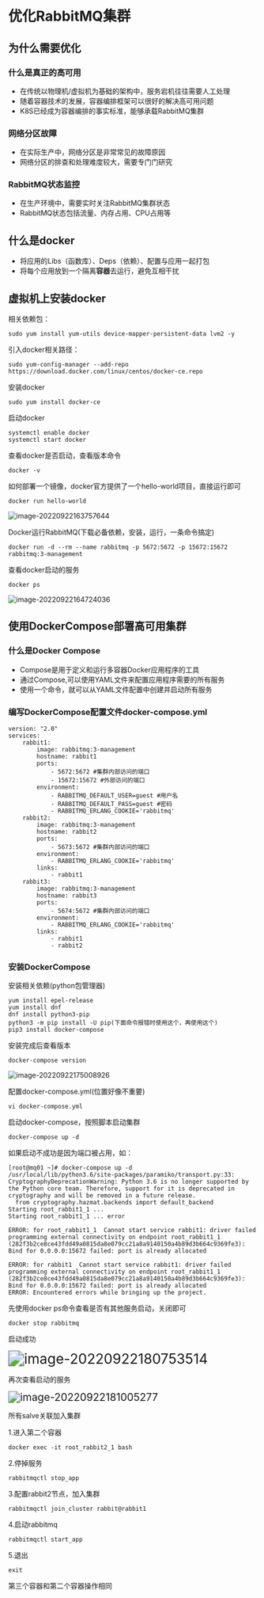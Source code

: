 # 优化RabbitMQ集群

## 为什么需要优化

### 什么是真正的高可用

- 在传统以物理机/虚拟机为基础的架构中，服务宕机往往需要人工处理
- 随着容器技术的发展，容器编排框架可以很好的解决高可用问题
- K8S已经成为容器编排的事实标准，能够承载RabbitMQ集群

### 网络分区故障

- 在实际生产中，网络分区是非常常见的故障原因
- 网络分区的排查和处理难度较大，需要专门门研究

### RabbitMQ状态监控

- 在生产环境中，需要实时关注RabbitMQ集群状态
- RabbitMQ状态包括流量、内存占用、CPU占用等

## 什么是docker

- 将应用的Libs（函数库）、Deps（依赖）、配置与应用一起打包
- 将每个应用放到一个隔离**容器**去运行，避免互相干扰

## 虚拟机上安装docker

相关依赖包：

```
sudo yum install yum-utils device-mapper-persistent-data lvm2 -y
```

引入docker相关路径：

```
sudo yum-config-manager --add-repo https://download.docker.com/linux/centos/docker-ce.repo
```

安装docker

```
sudo yum install docker-ce
```

启动docker

```
systemctl enable docker
systemctl start docker
```

查看docker是否启动，查看版本命令

```
docker -v 
```

如何部署一个镜像，docker官方提供了一个hello-world项目，直接运行即可

```
docker run hello-world
```

![image-20220922163757644](assets/image-20220922163757644.png)

Docker运行RabbitMQ(下载必备依赖，安装，运行，一条命令搞定)

```
docker run -d --rm --name rabbitmq -p 5672:5672 -p 15672:15672 rabbitmq:3-management
```

查看docker启动的服务

```
docker ps
```

![image-20220922164724036](assets/image-20220922164724036.png)

## 使用DockerCompose部署高可用集群

### 什么是Docker Compose

- Compose是用于定义和运行多容器Docker应用程序的工具
- 通过Compose,可以使用YAML文件来配置应用程序需要的所有服务
- 使用一个命令，就可以从YAML文件配置中创建并启动所有服务

### 编写DockerCompose配置文件docker-compose.yml

```
version: "2.0"
services:
    rabbit1:
        image: rabbitmq:3-management
        hostname: rabbit1
        ports:
            - 5672:5672 #集群内部访问的端口
            - 15672:15672 #外部访问的端口
        environment:
            - RABBITMQ_DEFAULT_USER=guest #用户名
            - RABBITMQ_DEFAULT_PASS=guest #密码
            - RABBITMQ_ERLANG_COOKIE='rabbitmq'
    rabbit2:
        image: rabbitmq:3-management
        hostname: rabbit2
        ports:
            - 5673:5672 #集群内部访问的端口
        environment:
            - RABBITMQ_ERLANG_COOKIE='rabbitmq'
        links:
            - rabbit1
    rabbit3:
        image: rabbitmq:3-management
        hostname: rabbit3
        ports:
            - 5674:5672 #集群内部访问的端口
        environment:
            - RABBITMQ_ERLANG_COOKIE='rabbitmq'
        links:
            - rabbit1
            - rabbit2
```

### 安装DockerCompose

安装相关依赖(python包管理器)

```
yum install epel-release
yum install dnf
dnf install python3-pip
python3 -m pip install -U pip(下面命令报错时使用这个，再使用这个)
pip3 install docker-compose
```

安装完成后查看版本

```
docker-compose version
```

![image-20220922175008926](assets/image-20220922175008926.png)

配置docker-compose.yml(位置好像不重要)

```
vi docker-compose.yml
```

启动docker-compose，按照脚本启动集群

```
docker-compose up -d
```

如果启动不成功是因为端口被占用，如：

```
[root@mq01 ~]# docker-compose up -d
/usr/local/lib/python3.6/site-packages/paramiko/transport.py:33: CryptographyDeprecationWarning: Python 3.6 is no longer supported by the Python core team. Therefore, support for it is deprecated in cryptography and will be removed in a future release.
  from cryptography.hazmat.backends import default_backend
Starting root_rabbit1_1 ... 
Starting root_rabbit1_1 ... error

ERROR: for root_rabbit1_1  Cannot start service rabbit1: driver failed programming external connectivity on endpoint root_rabbit1_1 (282f3b2ce8ce43fdd49a0815da8e079cc21a8a9140150a4b89d3b664c9369fe3): Bind for 0.0.0.0:15672 failed: port is already allocated

ERROR: for rabbit1  Cannot start service rabbit1: driver failed programming external connectivity on endpoint root_rabbit1_1 (282f3b2ce8ce43fdd49a0815da8e079cc21a8a9140150a4b89d3b664c9369fe3): Bind for 0.0.0.0:15672 failed: port is already allocated
ERROR: Encountered errors while bringing up the project.
```

先使用docker ps命令查看是否有其他服务启动，关闭即可

```
docker stop rabbitmq
```

启动成功

<img src="assets/image-20220922180753514.png" alt="image-20220922180753514" style="zoom:200%;" />

再次查看启动的服务

<img src="assets/image-20220922181005277.png" alt="image-20220922181005277" style="zoom: 150%;" />

所有salve关联加入集群   

1.进入第二个容器

```
docker exec -it root_rabbit2_1 bash
```

2.停掉服务

```
rabbitmqctl stop_app
```

3.配置rabbit2节点，加入集群

```
rabbitmqctl join_cluster rabbit@rabbit1
```

4.启动rabbitmq

```
rabbitmqctl start_app
```

5.退出

```
exit
```

第三个容器和第二个容器操作相同







